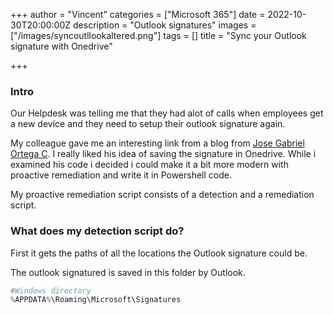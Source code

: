 +++
author = "Vincent"
categories = ["Microsoft 365"]
date = 2022-10-30T20:00:00Z
description = "Outlook signatures"
images = ["/images/syncoutllookaltered.png"]
tags = []
title = "Sync your Outlook signature with Onedrive"

+++
### Intro
Our Helpdesk was telling me that they had alot of calls when employees get a new device and they need to setup their outlook signature again.

My colleague gave me an interesting link from a blog from [Jose Gabriel Ortega C](https://j0rt3g4.medium.com/save-your-outlook-signatures-into-onedrive-and-never-lose-them-again-1337fc1924b6). I really liked his idea of saving the signature in Onedrive. While i examined his code i decided i could make it a bit more modern with proactive remediation and write it in Powershell code.

My proactive remediation script consists of a detection and a remediation script.

### What does my detection script do?

First it gets the paths of all the locations the Outlook signature could be.

The outlook signatured is saved in this folder by Outlook.

```Powershell
#Windows directory
%APPDATA%\Roaming\Microsoft\Signatures 
```


